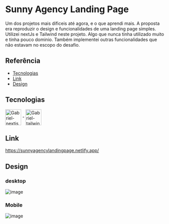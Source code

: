 # Sunny Agency Landing Page
Um dos projetos mais dificeis até agora, e o que aprendi mais. A proposta era reproduzir o design e funcionalidades de uma landing page simples. Utilizei nextJs e Tailwind neste projeto. Algo que nunca tinha utilizado muito e tinha pouco dominio. Também implementei outras funcionalidades que não estavam no escopo do desafio. 
## Referência

 - [Tecnologias](https://github.com/matiassingers/awesome-readme)
 - [Link](https://bulldogjob.com/news/449-how-to-write-a-good-readme-for-your-github-project)
 - [Design](https://bulldogjob.com/news/449-how-to-write-a-good-readme-for-your-github-project)
 
 
 ## Tecnologias
 <div style="display: inline_block">
  <img align="center" alt="Gabriel-nextjs"  width="50"  src="https://cdn.jsdelivr.net/gh/devicons/devicon/icons/nextjs/nextjs-original.svg"> -
  <img align="center" alt="Gabriel-tailwindcss"  width="50" src="https://cdn.jsdelivr.net/gh/devicons/devicon/icons/tailwindcss/tailwindcss-plain.svg" >
</div>

 ## Link
 https://sunnyagencylandingpage.netlify.app/
 
 ## Design
 
 ### desktop
 ![image](https://user-images.githubusercontent.com/81561554/235329522-81a7f184-c9c4-4b74-86eb-4ea296084085.png)

### Mobile
![image](https://user-images.githubusercontent.com/81561554/235329547-3a45d794-2881-49de-8ebf-f3bcfe19c038.png)
